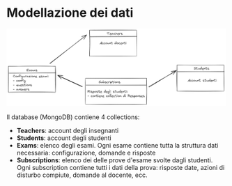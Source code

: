 # Modellazione dei dati

![](./assets/database-model.png)

Il database (MongoDB) contiene 4 collections:

- **Teachers**: account degli insegnanti
- **Students**: account degli studenti
- **Exams**: elenco degli esami. Ogni esame contiene tutta la struttura dati necessaria: configurazione, domande e risposte
- **Subscriptions**: elenco dei delle prove d'esame svolte dagli studenti. Ogni subscription contiene tutti i dati della prova: risposte date, azioni di disturbo compiute, domande al docente, ecc.